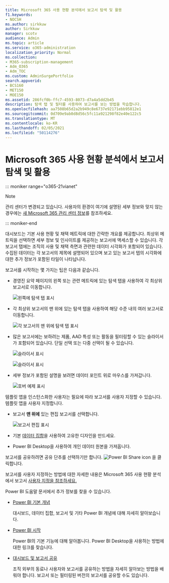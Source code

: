 ```yaml
---
title: Microsoft 365 사용 현황 분석에서 보고서 탐색 및 활용
f1.keywords:
- NOCSH
ms.author: sirkkuw
author: Sirkkuw
manager: scotv
audience: Admin
ms.topic: article
ms.service: o365-administration
localization_priority: Normal
ms.collection:
- M365-subscription-management
- Adm_O365
- Adm_TOC
ms.custom: AdminSurgePortfolio
search.appverid:
- BCS160
- MET150
- MOE150
ms.assetid: 286fcf0b-ffc7-4593-8073-d7a4a5dd2b45
description: 탐색 탭 및 필터를 사용하여 보고서를 보는 방법을 학습합니다.
ms.openlocfilehash: aa7508b65d2a2b949c8e6737e92171ebb95812e1
ms.sourcegitcommit: 0d709e9ab0d8d56c5fc11a921298f82e40e122c5
ms.translationtype: MT
ms.contentlocale: ko-KR
ms.lasthandoff: 02/05/2021
ms.locfileid: "50114276"
---
```

# <a name="navigate-and-utilize-the-reports-in-microsoft-365-usage-analytics"></a>Microsoft 365 사용 현황 분석에서 보고서 탐색 및 활용

::: moniker range="o365-21vianet"

> [!NOTE]
> 관리 센터가 변경되고 있습니다. 사용자의 환경이 여기에 설명된 세부 정보와 맞지 않는 경우에는 [새 Microsoft 365 관리 센터 정보](https://docs.microsoft.com/microsoft-365/admin/microsoft-365-admin-center-preview?view=o365-21vianet&preserve-view=true)를 참조하세요.

::: moniker-end

대시보드는 기본 사용 현황 및 채택 메트릭에 대한 간략한 개요를 제공합니다. 최상위 메트릭을 선택하면 세부 정보 및 인사이트를 제공하는 보고서에 액세스할 수 있습니다. 각 보고서 탭에는 조직의 사용 및 채택 측면과 관련한 데이터 시각화가 포함되어 있습니다. 수집된 데이터는 각 보고서의 제목에 설명되어 있으며 보고 있는 보고서 탭의 시각화에 대한 추가 정보가 포함된 타일이 나타납니다.

보고서를 시작하는 몇 가지는 팁은 다음과 같습니다.

- 경영진 요약 페이지의 왼쪽 또는 관련 메트릭에  있는 탐색 탭을 사용하여 각 최상위 보고서로 이동합니다.

    ![왼쪽에 탐색 탭 표시](../../media/navigate-usage-analytics1.png)

- 각 최상위 보고서의 맨 위에 있는 탐색 탭을 사용하여 해당 수준 내의 여러 보고서로 이동합니다.

    ![각 보고서의 맨 위에 탐색 탭 표시](../../media/navigate-usage-analytics2.png)

- 많은 보고서에는 보하려는 제품, AAD 특성 또는 활동을 필터링할 수 있는 슬라이서가 포함되어 있습니다. 단일 선택 또는 다중 선택이 될 수 있습니다.

    ![슬라이서 표시](../../media/navigate-usage-analytics3.png)

    ![슬라이서 표시](../../media/navigate-usage-analytics4.png)


- 세부 정보가 포함된 설명을 보려면 데이터 포인트 위로 마우스를 가져갑니다.

    ![호버 예제 표시](../../media/navigate-usage-analytics6.png)

템플릿 앱을 인스턴스화한 사용자는 필요에 따라 보고서를 사용자 지정할 수 있습니다. 템플릿 앱을 사용자 지정합니다.

- 보고서 **맨 위에** 있는 편집 보고서를 선택합니다.

    ![보고서 편집 표시](../../media/navigate-usage-analytics7.png)


- 기본 [데이터 집합](usage-analytics-data-model.md)을 사용하여 고유한 디자인을 만드세요.

- Power BI Desktop을 사용하여 개인 데이터 원본을 가져옵니다.

보고서를 공유하려면 공유 단추를 선택하기만 합니다. ![Power BI Share icon](../../media/dbb0569d-2013-4f9d-ab9d-d01b09631b92.png) 을 클릭합니다.

보고서를 사용자 지정하는 방법에 대한 자세한 내용은 Microsoft 365 사용 현황 분석에서 보고서 [사용자 지정을 참조하세요.](customize-reports.md)

Power BI 도움말 문서에서 추가 정보를 찾을 수 있습니다.

- [Power BI 기본 개념](https://docs.microsoft.com/power-bi/service-basic-concepts)

    대시보드, 데이터 집합, 보고서 및 기타 Power BI 개념에 대해 자세히 알아보습니다.

- [Power BI 시작](https://docs.microsoft.com/power-bi/service-get-started?wt.mc_id=O365_Reports_PBI_contentpack)

    Power BI의 기본 기능에 대해 알아봅니다. Power BI Desktop을 사용하는 방법에 대한 링크를 찾습니다.

- [대시보드 및 보고서 공유](https://docs.microsoft.com/power-bi/service-share-dashboards)

    조직 외부의 동료나 사용자와 보고서를 공유하는 방법을 자세히 알아보는 방법을 배워야 합니다. 보고서 또는 필터링된 버전의 보고서를 공유할 수도 있습니다.
